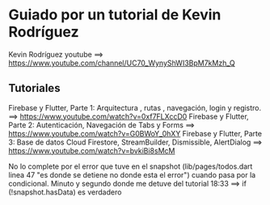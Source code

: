 # Guiado por un tutorial de Kevin Rodríguez

Kevin Rodríguez youtube ==> https://www.youtube.com/channel/UC70_WynyShWI3BpM7kMzh_Q

## Tutoriales
Firebase y Flutter, Parte 1: Arquitectura , rutas , navegación, login y registro.   ==> https://www.youtube.com/watch?v=0xf7FLXccD0
Firebase y Flutter, Parte 2: Autenticación, Navegación de Tabs y Forms              ==> https://www.youtube.com/watch?v=G0BWoY_0hXY
Firebase y Flutter, Parte 3: Base de datos Cloud Firestore, StreamBuilder,
Dismissible, AlertDialog                                                            ==> https://www.youtube.com/watch?v=bvkiBi8sMcM

No lo complete por el error que tuve en el snapshot (lib/pages/todos.dart linea 47 "es donde se detiene no donde esta el error") cuando pasa por la condicional.
Minuto y segundo donde me detuve del tutorial 18:33
==> if (!snapshot.hasData) es verdadero 
